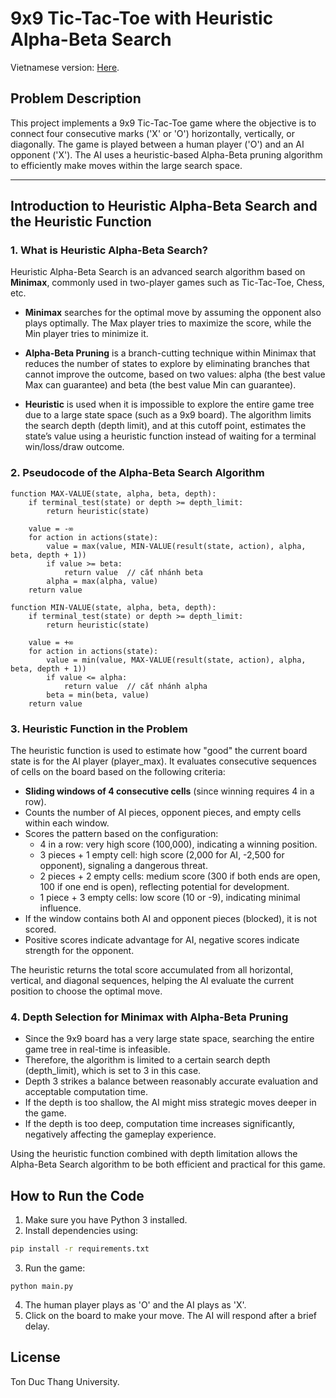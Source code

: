 # 9x9 Tic-Tac-Toe with Heuristic Alpha-Beta Search

Vietnamese version: [Here](./README.vi.md).

## Problem Description

This project implements a 9x9 Tic-Tac-Toe game where the objective is to connect four consecutive marks ('X' or 'O') horizontally, vertically, or diagonally. The game is played between a human player ('O') and an AI opponent ('X'). The AI uses a heuristic-based Alpha-Beta pruning algorithm to efficiently make moves within the large search space.

---

## Introduction to Heuristic Alpha-Beta Search and the Heuristic Function

### 1. What is Heuristic Alpha-Beta Search?

Heuristic Alpha-Beta Search is an advanced search algorithm based on **Minimax**, commonly used in two-player games such as Tic-Tac-Toe, Chess, etc.

- **Minimax** searches for the optimal move by assuming the opponent also plays optimally. The Max player tries to maximize the score, while the Min player tries to minimize it.

- **Alpha-Beta Pruning** is a branch-cutting technique within Minimax that reduces the number of states to explore by eliminating branches that cannot improve the outcome, based on two values: alpha (the best value Max can guarantee) and beta (the best value Min can guarantee).

- **Heuristic** is used when it is impossible to explore the entire game tree due to a large state space (such as a 9x9 board). The algorithm limits the search depth (depth limit), and at this cutoff point, estimates the state’s value using a heuristic function instead of waiting for a terminal win/loss/draw outcome.

### 2. Pseudocode of the Alpha-Beta Search Algorithm

```pseudo
function MAX-VALUE(state, alpha, beta, depth):
    if terminal_test(state) or depth >= depth_limit:
        return heuristic(state)

    value = -∞
    for action in actions(state):
        value = max(value, MIN-VALUE(result(state, action), alpha, beta, depth + 1))
        if value >= beta:
            return value  // cắt nhánh beta
        alpha = max(alpha, value)
    return value

function MIN-VALUE(state, alpha, beta, depth):
    if terminal_test(state) or depth >= depth_limit:
        return heuristic(state)

    value = +∞
    for action in actions(state):
        value = min(value, MAX-VALUE(result(state, action), alpha, beta, depth + 1))
        if value <= alpha:
            return value  // cắt nhánh alpha
        beta = min(beta, value)
    return value
```

### 3. Heuristic Function in the Problem

The heuristic function is used to estimate how "good" the current board state is for the AI player (player_max). It evaluates consecutive sequences of cells on the board based on the following criteria:

- **Sliding windows of 4 consecutive cells** (since winning requires 4 in a row).
- Counts the number of AI pieces, opponent pieces, and empty cells within each window.
- Scores the pattern based on the configuration:
  - 4 in a row: very high score (100,000), indicating a winning position.
  - 3 pieces + 1 empty cell: high score (2,000 for AI, -2,500 for opponent), signaling a dangerous threat.
  - 2 pieces + 2 empty cells: medium score (300 if both ends are open, 100 if one end is open), reflecting potential for development.
  - 1 piece + 3 empty cells: low score (10 or -9), indicating minimal influence.
- If the window contains both AI and opponent pieces (blocked), it is not scored.
- Positive scores indicate advantage for AI, negative scores indicate strength for the opponent.

The heuristic returns the total score accumulated from all horizontal, vertical, and diagonal sequences, helping the AI evaluate the current position to choose the optimal move.

### 4. Depth Selection for Minimax with Alpha-Beta Pruning

- Since the 9x9 board has a very large state space, searching the entire game tree in real-time is infeasible.
- Therefore, the algorithm is limited to a certain search depth (depth_limit), which is set to 3 in this case.
- Depth 3 strikes a balance between reasonably accurate evaluation and acceptable computation time.
- If the depth is too shallow, the AI might miss strategic moves deeper in the game.
- If the depth is too deep, computation time increases significantly, negatively affecting the gameplay experience.

Using the heuristic function combined with depth limitation allows the Alpha-Beta Search algorithm to be both efficient and practical for this game.

## How to Run the Code

1. Make sure you have Python 3 installed.
2. Install dependencies using:

```bash
pip install -r requirements.txt
```

3. Run the game:

```
python main.py
```

4. The human player plays as 'O' and the AI plays as 'X'.
5. Click on the board to make your move. The AI will respond after a brief delay.

## License

Ton Duc Thang University.
